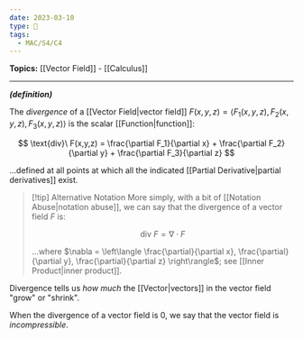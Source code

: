 ```yaml
---
date: 2023-03-10
type: 🧠
tags:
  - MAC/S4/C4
---
```


**Topics:** [[Vector Field]] - [[Calculus]]

---

_**(definition)**_

The _divergence_ of a [[Vector Field|vector field]] $F(x,y,z) = \langle F_1(x,y,z), F_2(x,y,z), F_3(x,y,z) \rangle$ is the scalar [[Function|function]]:

$$
\text{div}\ F(x,y,z) = \frac{\partial F_1}{\partial x} + \frac{\partial F_2}{\partial y} + \frac{\partial F_3}{\partial z}
$$

…defined at all points at which all the indicated [[Partial Derivative|partial derivatives]] exist.

> [!tip] Alternative Notation
> More simply, with a bit of [[Notation Abuse|notation abuse]], we can say that the divergence of a vector field $F$ is:
>
> $$
> \text{div}\ F = \nabla \cdot F
> $$
>
> …where $\nabla = \left\langle \frac{\partial}{\partial x}, \frac{\partial}{\partial y}, \frac{\partial}{\partial z} \right\rangle$; see [[Inner Product|inner product]].

Divergence tells us _how much_ the [[Vector|vectors]] in the vector field "grow" or "shrink".

When the divergence of a vector field is $0$, we say that the vector field is _incompressible_.
